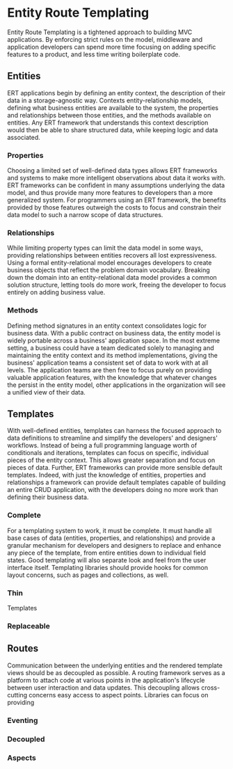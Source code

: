 # Entity Route Templating

Entity Route Templating is a tightened approach to building MVC applications. By
enforcing strict rules on the model, middleware and application developers can
spend more time focusing on adding specific features to a product, and less time
writing boilerplate code.



## Entities

ERT applications begin by defining an entity context, the description of their
data in a storage-agnostic way. Contexts entity-relationship models, defining
what business entities are available to the system, the properties and
relationships between those entities, and the methods available on entities.
Any ERT framework that understands this context description would then be
able to share structured data, while keeping logic and data associated.

### Properties

Choosing a limited set of well-defined data types allows ERT frameworks and
systems to make more intelligent observations about data it works with. ERT
frameworks can be confident in many assumptions underlying the data model, and
thus provide many more features to developers than a more generalized system.
For programmers using an ERT framework, the benefits provided by those features
outweigh the costs to focus and constrain their data model to such a narrow
scope of data structures.

### Relationships

While limiting property types can limit the data model in some ways, providing
relationships between entities recovers all lost expressiveness. Using a
formal entity-relational model encourages developers to create business
objects that reflect the problem domain vocabulary. Breaking down the domain
into an entity-relational data model provides a common solution structure,
letting tools do more work, freeing the developer to focus entirely on adding
business value.

### Methods

Defining method signatures in an entity context consolidates logic for
business data. With a public contract on business data, the entity model is
widely portable across a business' application space. In the most extreme
setting, a business could have a team dedicated solely to managing and
maintaining the entity context and its method implementations, giving the
business' application teams a consistent set of data to work with at all
levels. The application teams are then free to focus purely on providing
valuable application features, with the knowledge that whatever changes the
persist in the entity model, other applications in the organization will see
a unified view of their data.


## Templates

With well-defined entities, templates can harness the focused approach to data
definitions to streamline and simplify the developers' and designers'
workflows. Instead of being a full programming language worth of conditionals
and iterations, templates can focus on specific, individual pieces of the
entity context. This allows greater separation and focus on pieces of data.
Further, ERT frameworks can provide more sensible default templates. Indeed,
with just the knowledge of entities, properties and relationships a framework
can provide default templates capable of building an entire CRUD application,
with the developers doing no more work than defining their business data.

### Complete

For a templating system to work, it must be complete. It must handle all base
cases of data (entities, properties, and relationships) and provide a granular
mechanism for developers and designers to replace and enhance any piece of the
template, from entire entities down to individual field states. Good
templating will also separate look and feel from the user interface itself.
Templating libraries should provide hooks for common layout concerns, such as
pages and collections, as well.

### Thin

Templates 

### Replaceable

## Routes

Communication between the underlying entities and the rendered template views
should be as decoupled as possible. A routing framework serves as a platform
to attach code at various points in the application's lifecycle between user
interaction and data updates. This decoupling allows cross-cutting concerns
easy access to aspect points. Libraries can focus on providing

### Eventing



### Decoupled

### Aspects
